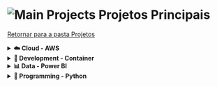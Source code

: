 <!-- # Projetos Principais -->
# <img src="https://raw.githubusercontent.com/Tarikul-Islam-Anik/Animated-Fluent-Emojis/master/Emojis/Travel%20and%20places/Glowing%20Star.png" alt="Main Projects" width="45px"> Projetos Principais
[Retornar para a pasta Projetos](../)

<details><summary><b>☁️ Cloud - AWS</b></summary>
  <ul>
    <li><details><summary>curso_092:<a href="https://github.com/PedroHeeger/course/tree/main/aws_skill_builder/aws/curso_092">Introduction to Amazon Elastic Compute Cloud (EC2)   <img src="https://github.com/PedroHeeger/course/blob/main/aws_skill_builder/aws/curso_092/0-aux/logo_course.png" alt="curso_092" style="height:25px; width:auto;"></a></summary>Provisionamento de instâncias no serviço <b>Amazon Elastic Compute Cloud (EC2)</b> na cloud da <b>AWS</b> e execução de várias formas de acesso remoto entre maquinas de diferentes sistemas operacionais. Os tipos de acesso remoto foram: acesso remoto, execução remota de comandados, transferência de arquivos, transferência de pastas e acesso remoto gráfico. Já os sistemas operacionais utilizados foram: <b>Windows</b>, <b>Linux Ubuntu</b>, <b>Windows Server</b> e <b>Amazon Linux</b> com interface gráfica. Já os softwares utilizados foram: <b>OpenSSH</b>, <b>PuTTY</b>, <b>Telnet</b>, <b>PowerShell</b> com o recurso <i>PowerShell Remoting</i>, <b>RDP Client</b> ou <b>Remote Desktop Connection</b>, <b>TeamViewer</b>, <b>Google Chrome Desktop</b> e o recurso <i>Session Manager</i> do serviço <b>AWS System Manager (SSM)</b>.</details></li>
    <li><details><summary>curso_109: <a href="https://github.com/PedroHeeger/course/tree/main/aws_skill_builder/aws/curso_109">Introduction to AWS Auto Scaling   <img src="https://github.com/PedroHeeger/course/blob/main/aws_skill_builder/aws/curso_109/0-aux/logo_course.png" alt="curso_109" style="height:25px; width:auto;"></a></summary>Construção de grupos de Auto Scaling com diferentes configurações no serviço <b>Amazon EC2 Auto Scaling</b>, inclusive diferentes tipos de load balancer (<i>Application Load Balancer (ALB)</i> e <i>Classic Load Balancer (CLB)</i>) do serviço <b>Amazon Load Balancer (ELB)</b> para aplicação dos diferentes tipos de políticas de escalonamento e verificação do escalonamento sendo realizado. Todos os recursos foram implantados utilizando o SDK <b>Boto3</b> da linguagem <b>Python</b>.</details></li>
    <li><details><summary>boot_022: <a href="https://github.com/PedroHeeger/boot/tree/main/edn/aws/boot_022">AWS re/Start - Cloud Computing   <img src="https://github.com/PedroHeeger/boot/blob/main/edn/aws/boot_022/0-aux/logo_boot.png" alt="boot_022" style="height:25px; width:auto;"></a></summary>O AWS re/Start é um programa universal gratuito de capacitação em computação em nuvem oferecido pela <b>Amazon Web Services (AWS)</b>, projetado para ajudar pessoas sem experiência prévia na área de tecnologia a iniciar uma carreira na nuvem. Com duração de cerca de 12 semanas, o programa abrange temas como fundamentos da <b>AWS</b>, computação, segurança, redes, bancos de dados e práticas de DevOps, além de preparar os participantes para a certificação <b>AWS Certified Cloud Practitioner</b>. Além do conhecimento técnico, o curso também oferece suporte no desenvolvimento de habilidades profissionais, como preparação para entrevistas e currículos. Este programa foi ministrado pela edtech <b>Escola da Nuvem</b>, onde foi aprendido sobre o que é a cloud <b>AWS</b> e como ela funciona, conhecendo e executando vários dos seus serviços através de laboratórios. Entre os serviços utilizados destacam-se: <b>AWS Identity and Access Management (IAM)</b>, <b>Amazon Elastic Compute Cloud (EC2)</b>, <b>Amazon Virtual Private Cloud (VPC)</b>, <b>Amazon Simple Storage Service (S3)</b>, <b>Amazon Elastic Block Store (EBS)</b>, <b>Amazon Elastic File System (EFS)</b>, <b>Amazon S3 Glacier</b>, <b>Amazon Relational Database Service (RDS)</b>, <b>Amazon DynamoDB</b>, <b>Amazon Lambda</b>, <b>AWS Systems Manager (SSM)</b>, <b>Amazon Route 53</b>, <b>Amazon CloudWatch</b>, <b>AWS CloudTrail</b>, <b>AWS Config</b>, <b>AWS Trusted Advisor</b>, <b>AWS Command Line Interface (CLI)</b>, <b>Amazon EC2 Auto Scaling</b> e <b>Amazon Simple Notification Service (SNS)</b>.</details></li>
  </ul>
</details>

<details><summary><b>🐳 Development - Container</b></summary>
  <ul>
    <li><details><summary>curso_102: <a href="https://github.com/PedroHeeger/course/tree/main/aws_skill_builder/aws/curso_102">Introduction to Amazon Elastic Container Service   <img src="https://github.com/PedroHeeger/course/blob/main/aws_skill_builder/aws/curso_102/0-aux/logo_course.png" alt="curso_102" style="height:25px; width:auto;"></a></summary>Implantação de aplicação web containerizada <b>Docker</b> no serviço <b>Amazon Elastic Container Service (ECS)</b> da <b>AWS</b> utilizando como infraestrutura instâncias de container do serviço <b>Amazon Elastic Compute Cloud (EC2)</b>. As aplicações foram aplicações de testes executadas através de imagens <b>Docker</b>, sendo uma da aplicação fornecida do curso 116, baixada do repositório do <b>Docker Hub</b> e a outra um servidor web <b>Nginx</b> baixada do repositório <b>Amazon Elastic Container Registry (ECR)</b>. A implantação das aplicações no cluster se deram por meio de tasks e services, e neste curso não foi utilizado auto scaling e load balancer. Todos os recursos foram implantados utilizando o SDK <b>Boto3</b> da linguagem <b>Python</b>.</details></li>
    <li><details><summary>curso_104: <a href="https://github.com/PedroHeeger/course/tree/main/aws_skill_builder/aws/curso_104">Introduction to AWS Fargate   <img src="https://github.com/PedroHeeger/course/blob/main/aws_skill_builder/aws/curso_104/0-aux/logo_course.png" alt="curso_104" style="height:25px; width:auto;"></a></summary>Implantação de aplicação web containerizada <b>Docker</b> no serviço <b>Amazon Elastic Container Service (ECS)</b> da <b>AWS</b> utilizando como infraestrutura o serviço <b>AWS Fargate</b>. As aplicações foram aplicações de testes executadas através de imagens <b>Docker</b>, sendo uma da aplicação fornecida do curso 116 e a outra um servidor web <b>Apache HTTP (Httpd)</b>, ambas baixadas do repositório do <b>Docker Hub</b>. A implantação das aplicações no cluster se deram por meio de tasks e services, e neste curso não foi utilizado auto scaling e load balancer. Todos os recursos foram implantados utilizando o SDK <b>Boto3</b> da linguagem <b>Python</b>.</details></li>
    <li><details><summary>curso_105: <a href="https://github.com/PedroHeeger/course/tree/main/aws_skill_builder/aws/curso_105">Amazon Elastic Container Service (ECS) Primer   <img src="https://github.com/PedroHeeger/course/blob/main/aws_skill_builder/aws/curso_105/0-aux/logo_course.png" alt="curso_105" style="height:25px; width:auto;"></a></summary>Deploy completo de aplicação web containerizada <b>Docker</b> no serviço <b>Amazon Elastic Container Service (ECS)</b> da <b>AWS</b> utilizando como infraestrutura instâncias de container do serviço <b>Amazon Elastic Compute Cloud (EC2)</b>. A aplicação foi uma aplicação de teste executada através de imagens <b>Docker</b> fornecida pelo curso 116, sendo baixada do repositório do <b>Docker Hub</b>. A implantação da aplicação no cluster se deu por meio de services, sendo utilizando uma instância de banco de dados do <b>Amazon Relational Database Service (RDS)</b> para armazenar os dados desta aplicação. O serviço <b>AWS Auto Scaling</b> foi utilizado para executar escalonamento dos services no cluster (<b>AWS Application Auto Scaling</b>). O serviço <b>Amazon Load Balancer (ELB)</b> foi utilizado para distribuir o tráfego entre os services do cluster. Também foi utilizado um domínio do <b>Registro.BR</b> e configurado no <b>Amazon Route53</b> para que esse domínio fornecesse acesso a aplicação, permitindo também acesso via HTTPS com utilização de certificado gerado no <b>Amazon Certificate Manager (ACM)</b>. O <b>Amazon CloudWatch</b> também foi usado para armazenar alguns logs. A aplicação cujo nome era `kubenews` se tratava de um microblog, que ao prencher os campos de um formulário e enviá-los, os dados eram alimentados em um banco. Todos os recursos foram implantados utilizando o SDK <b>Boto3</b> da linguagem <b>Python</b>.</details></li>
    <li><details><summary>curso_107: <a href="https://github.com/PedroHeeger/course/tree/main/aws_skill_builder/aws/curso_107">Deep Dive on AWS Fargate: Building Serverless Containers at Scale   <img src="https://github.com/PedroHeeger/course/blob/main/aws_skill_builder/aws/curso_107/0-aux/logo_course.png" alt="curso_107" style="height:25px; width:auto;"></a></summary>Deploy completo de aplicação web containerizada <b>Docker</b> no serviço <b>Amazon Elastic Container Service (ECS)</b> da <b>AWS</b> utilizando como infraestrutura o serviço <b>AWS Fargate</b>. A aplicação foi uma aplicação de teste executada através de imagens <b>Docker</b> fornecida pelo curso 116, sendo baixada do repositório do <b>Docker Hub</b>. A implantação da aplicação no cluster se deu por meio de services, sendo utilizando uma instância de banco de dados do <b>Amazon Relational Database Service (RDS)</b> para armazenar os dados desta aplicação. O serviço <b>AWS Auto Scaling</b> foi utilizado para executar escalonamento tanto para capacidade computacional, ou seja, quantidade de maquinas (<b>Amazon EC2 Auto Scaling</b>), como também para escalonar os services no cluster (<b>AWS Application Auto Scaling</b>). O serviço <b>Amazon Load Balancer (ELB)</b> foi utilizado para distribuir o tráfego entre as instâncias. Também foi utilizado um domínio do <b>Registro.BR</b> e configurado no <b>Amazon Route53</b> para que esse domínio fornecesse acesso a aplicação, permitindo também acesso via HTTPS com utilização de certificado gerado no <b>Amazon Certificate Manager (ACM)</b>. O <b>Amazon CloudWatch</b> também foi usado para armazenar alguns logs. A aplicação cujo nome era `kubenews` se tratava de um microblog, que ao prencher os campos de um formulário e enviá-los, os dados eram alimentados em um banco. Todos os recursos foram implantados utilizando o SDK <b>Boto3</b> da linguagem <b>Python</b>.</details></li>
    <li><details><summary>curso_114: <a href="https://github.com/PedroHeeger/course/tree/main/aws_skill_builder/aws/curso_114">Amazon EKS Primer   <img src="https://github.com/PedroHeeger/course/blob/main/aws_skill_builder/aws/curso_114/0-aux/logo_course.png" alt="curso_114" style="height:25px; width:auto;"></a></summary>Implantação de aplicação web containerizada <b>Docker</b> no serviço <b>Amazon Elastic Kubernetes Service (EKS)</b> da <b>AWS</b>. As aplicações foram aplicações de testes executadas através de imagens <b>Docker</b>, sendo uma da aplicação fornecida do curso 116 e a outra um servidor web <b>Apache HTTP (Httpd)</b>, ambas baixadas do repositório do <b>Docker Hub</b>. Neste curso não foi utilizado auto scaling e load balancer. Todos os recursos foram implantados utilizando o SDK <b>Boto3</b> da linguagem <b>Python</b>.</details></li>
    <li><details><summary>curso_116: <a href="https://github.com/PedroHeeger/course/blob/main/outros/fabricio_veronez/devops/curso_116">Imersão Docker e Kubernetes   <img src="https://github.com/PedroHeeger/course/blob/main/outros/fabricio_veronez/devops/curso_116/0-aux/logo_course.png" alt="curso_116" style="height:25px; width:auto;"></a></summary>Implantação de uma aplicação web containerizada, utilizando como infraestrutura uma instância do serviço <b>Amazon Elastic Compute Cloud (EC2)</b>. A mesma implantação foi realizada de três formas, através do <b>Docker</b> executando os comandos diretamente nos arquivos de script, por arquivo `Docker-Compose` e com o software <b>Kubernetes</b>, construindo um cluster na instância. A aplicação de nome `kubenews` consistiu em um microblog (portal de notícias) escrito em <b>Node.js</b> que teve como persistência dos dados um container com imagem do banco <b>PostgreSQL</b>. A execução de todo o curso foi praticamente 100% automatizada através de arquivos de scripts em <b>PowerShell</b> e <b>Bash</b>, sendo o <b>PowerShell</b> executando na maquina física <b>Windows</b> e o <b>Bash</b> na instância do EC2 <b>Linux Ubuntu</b>. Neste curso, os acessos remotos foram realizados com o <b>OpenSSH</b>.</details></li>
    <li><details><summary>curso_117: <a href="https://github.com/PedroHeeger/course/tree/main/outros/henrylle_maia/aws/curso_117">Domine AWS com Henrylle Maia   <img src="https://github.com/PedroHeeger/course/blob/main/outros/henrylle_maia/aws/curso_117/0-aux/logo_course.png" alt="curso_117" style="height:25px; width:auto;"></a></summary>Deploy de aplicação web containerizada <b>Docker</b> no serviço <b>Amazon Elastic Container Service (ECS)</b> da <b>AWS</b> utilizando como infraestrutura instâncias de container do serviço <b>Amazon Elastic Compute Cloud (EC2)</b>. A aplicação foi uma aplicação de teste executada através de imagens <b>Docker</b> fornecida pelo professor do curso, sendo baixada do repositório do <b>Docker Hub</b>. A implantação da aplicação no cluster se deu por meio de services, sendo utilizando uma instância de banco de dados <b>PostgreSQL</b> do serviço <b>Amazon Relational Database Service (RDS)</b> para armazenar os dados desta aplicação. O serviço <b>Amazon Load Balancer (ELB)</b> foi utilizado para distribuir o tráfego entre as instâncias do cluster. Também foi utilizado um domínio do <b>Registro.BR</b> e configurado no <b>Amazon Route53</b> para que esse domínio fornecesse acesso a aplicação, permitindo também acesso via HTTPS com utilização de certificado gerado no <b>Amazon Certificate Manager (ACM)</b>. O <b>Amazon CloudWatch</b> também foi usado para armazenar alguns logs. A aplicação cujo nome era `bia` era uma espécie de bloco de tarefas, onde eram adicionadas tarefas e que ficavam armazenadas como posts na aplicação. A execução de todo o curso foi praticamente 100% automatizada através de arquivos de scripts <b>PowerShell</b>, que utilizavam o <b>AWS CLI</b> para interagir com os serviços da <b>AWS</b>. Neste curso, os acessos remotos foram realizados com o recurso <i>Session Manager</i> do serviço <b>AWS System Manager (SSM)</b>.</details></li>
  </ul>
</details>

<details><summary><b>📊 Data - Power BI</b></summary>
    <ul>
        <li><details><summary>curso_048: <a href="https://github.com/PedroHeeger/course/tree/main/xperiun/power_bi/curso_048">Minicurso Power BI Experience <img src="https://github.com/PedroHeeger/course/blob/main/xperiun/power_bi/curso_048/0-aux/logo_course.png" alt="curso_048" style="height:25px; width:auto;"></a></summary>
            Construção de um report em Power BI com modo dark e light para análises de vendas.</details></li>
        <li><details><summary>curso_051: <a href="https://github.com/PedroHeeger/course/tree/main/xperiun/power_bi/curso_051">Desafio Missão ZERO - Bootcamp HPN <img src="https://github.com/PedroHeeger/course/blob/main/xperiun/power_bi/curso_051/0-aux/logo_course.png" alt="curso_051" style="height:25px; width:auto;"></a></summary>
            Construção de um report em Power BI para análises de vendas da empresa Heavy Power Nutrition (HPN).</details></li>
    </ul>
</details>

<details><summary><b>🐍 Programming - Python</b></summary>
    <ul>
        <li><details><summary>curso_066: <a href="https://github.com/PedroHeeger/course/tree/main/dio/python/curso_066">Dev Week - Ifood Ciência de Dados com Python <img src="https://github.com/PedroHeeger/course/blob/main/dio/python/curso_066/0-aux/dev_week.png" alt="curso_066" style="height:25px; width:auto;"></a></summary>
            Análise da satisfação dos feedbacks de um bootcamp com Python, incluindo NPS, Matplotlib e ChatGPT via OpenAI API.</details></li>
    </ul>
</details>